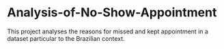 # Analysis-of-No-Show-Appointment
This project analyses the reasons for missed and kept appointment in a dataset particular to the Brazilian context.
